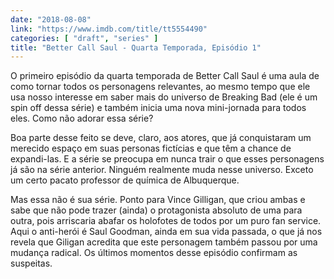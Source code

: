 ```yaml
---
date: "2018-08-08"
link: "https://www.imdb.com/title/tt5554490"
categories: [ "draft", "series" ]
title: "Better Call Saul - Quarta Temporada, Episódio 1"
---
```

O primeiro episódio da quarta temporada de Better Call Saul é uma aula de como tornar todos os personagens relevantes, ao mesmo tempo que ele usa nosso interesse em saber mais do universo de Breaking Bad (ele é um spin off dessa série) e também inicia uma nova mini-jornada para todos eles. Como não adorar essa série?

Boa parte desse feito se deve, claro, aos atores, que já conquistaram um merecido espaço em suas personas fictícias e que têm a chance de expandi-las. E a série se preocupa em nunca trair o que esses personagens já são na série anterior. Ninguém realmente muda nesse universo. Exceto um certo pacato professor de química de Albuquerque.

Mas essa não é sua série. Ponto para Vince Gilligan, que criou ambas e sabe que não pode trazer (ainda) o protagonista absoluto de uma para outra, pois arriscaria abafar os holofotes de todos por um puro fan service. Aqui o anti-herói é Saul Goodman, ainda em sua vida passada, o que já nos revela que Giligan acredita que este personagem também passou por uma mudança radical. Os últimos momentos desse episódio confirmam as suspeitas.
